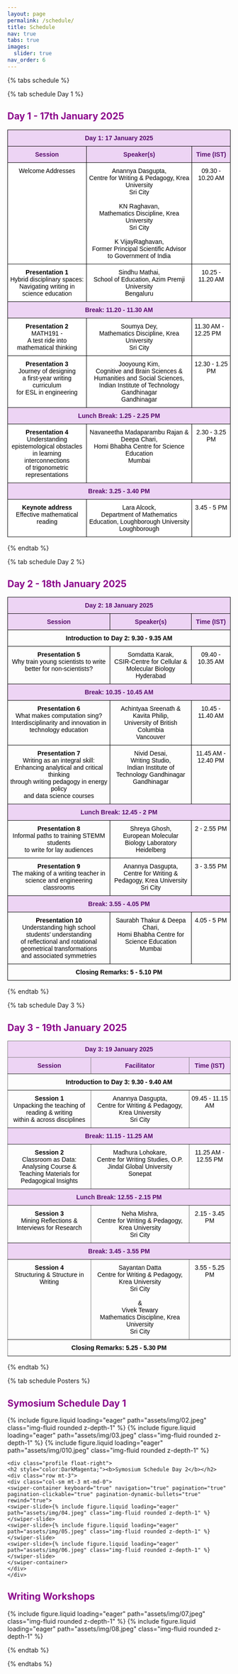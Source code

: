 ```yaml
---
layout: page
permalink: /schedule/
title: Schedule
nav: true
tabs: true
images:
  slider: true
nav_order: 6
---
```


{% tabs schedule %}

{% tab schedule Day 1 %}

<h2 style="color:DarkMagenta;"><b>Day 1 - 17th January 2025</b></h2>
<style type="text/css">
.tg  {border-collapse:collapse;border-spacing:0;}
.tg td{border-color:black;border-style:solid;border-width:1px;font-family:Arial, sans-serif;font-size:14px;
  overflow:hidden;padding:10px 5px;word-break:normal;}
.tg th{border-color:black;border-style:solid;border-width:1px;font-family:Arial, sans-serif;font-size:14px;
  font-weight:normal;overflow:hidden;padding:10px 5px;word-break:normal;}
.tg .tg-ycr8{background-color:#ffffff;text-align:left;vertical-align:top}
.tg .tg-hktt{background-color:#EDD4F4;color:#580D6D;font-weight:bold;text-align:center;vertical-align:top}
.tg .tg-i81m{background-color:#ffffff;text-align:center;vertical-align:top}
.tg .tg-5j4b{background-color:#ffffff;font-weight:bold;text-align:center;vertical-align:top}
</style>
<table class="tg"><thead>
  <tr>
    <th class="tg-hktt" colspan="3"><span style="font-weight:700;font-style:normal;text-decoration:none;color:#580D6D;background-color:transparent">Day 1: 17 January 2025</span></th>
  </tr></thead>
<tbody>
  <tr>
    <td class="tg-hktt"><span style="font-weight:700;font-style:normal;text-decoration:none;color:#580D6D;background-color:transparent">Session</span></td>
    <td class="tg-hktt"><span style="font-weight:700;font-style:normal;text-decoration:none;color:#580D6D;background-color:transparent">Speaker(s)</span></td>
    <td class="tg-hktt"><span style="font-weight:700;font-style:normal;text-decoration:none;color:#580D6D;background-color:transparent">Time (IST)</span></td>
  </tr>
  <tr>
    <td class="tg-i81m"><span style="font-weight:300;font-style:normal;text-decoration:none;color:#000">Welcome Addresses</span></td>
    <td class="tg-i81m"><span style="font-weight:300;font-style:normal;text-decoration:none;color:#000">Anannya Dasgupta,</span><br><span style="font-weight:300;font-style:normal;text-decoration:none;color:#000">Centre for Writing &amp; Pedagogy, Krea University </span><br><span style="font-weight:300;font-style:normal;text-decoration:none;color:#000">Sri City</span><br><br><span style="font-weight:300;font-style:normal;text-decoration:none;color:#000">KN Raghavan,</span><br><span style="font-weight:300;font-style:normal;text-decoration:none;color:#000">Mathematics Discipline, Krea University</span><br><span style="font-weight:300;font-style:normal;text-decoration:none;color:#000">Sri City</span><br><br><span style="font-weight:300;font-style:normal;text-decoration:none;color:#000">K VijayRaghavan,</span><br><span style="font-weight:300;font-style:normal;text-decoration:none;color:#000">Former Principal Scientific Advisor to Government of India</span></td>
    <td class="tg-i81m"><span style="font-weight:300;font-style:normal;text-decoration:none;color:#000">09.30 - 10.20 AM</span></td>
  </tr>
  <tr>
    <td class="tg-5j4b"><span style="font-weight:700;font-style:normal;text-decoration:none;color:#000">Presentation 1</span><br><span style="font-weight:300;font-style:normal;text-decoration:none;color:#000">Hybrid disciplinary spaces: </span><br><span style="font-weight:300;font-style:normal;text-decoration:none;color:#000">Navigating writing in science education</span></td>
    <td class="tg-i81m"><span style="font-weight:300;font-style:normal;text-decoration:none;color:#000">Sindhu Mathai,</span><br><span style="font-weight:300;font-style:normal;text-decoration:none;color:#000">School of Education, Azim Premji University </span><br><span style="font-weight:300;font-style:normal;text-decoration:none;color:#000">Bengaluru</span></td>
    <td class="tg-i81m"><span style="font-weight:300;font-style:normal;text-decoration:none;color:#000">10.25 - 11.20 AM</span></td>
  </tr>
  <tr>
    <td class="tg-hktt" colspan="3"><span style="font-weight:700;font-style:normal;text-decoration:none;color:#580D6D;background-color:transparent">Break: 11.20 - 11.30 AM</span></td>
  </tr>
  <tr>
    <td class="tg-5j4b"><span style="font-weight:700;font-style:normal;text-decoration:none;color:#000">Presentation 2</span><br><span style="font-weight:300;font-style:normal;text-decoration:none;color:#000">MATH191 - </span><br><span style="font-weight:300;font-style:normal;text-decoration:none;color:#000">A test ride into mathematical thinking</span></td>
    <td class="tg-i81m"><span style="font-weight:300;font-style:normal;text-decoration:none;color:#000">Soumya Dey,</span><br><span style="font-weight:300;font-style:normal;text-decoration:none;color:#000">Mathematics Discipline, Krea University</span><br><span style="font-weight:300;font-style:normal;text-decoration:none;color:#000">Sri City</span></td>
    <td class="tg-ycr8"><span style="font-weight:300;font-style:normal;text-decoration:none;color:#000">11.30 AM - 12.25 PM</span></td>
  </tr>
  <tr>
    <td class="tg-5j4b"><span style="font-weight:700;font-style:normal;text-decoration:none;color:#000">Presentation 3</span><br><span style="font-weight:300;font-style:normal;text-decoration:none;color:#000">Journey of designing </span><br><span style="font-weight:300;font-style:normal;text-decoration:none;color:#000">a first-year writing curriculum </span><br><span style="font-weight:300;font-style:normal;text-decoration:none;color:#000">for ESL in engineering</span></td>
    <td class="tg-i81m"><span style="font-weight:300;font-style:normal;text-decoration:none;color:#000">Jooyoung Kim,</span><br><span style="font-weight:300;font-style:normal;text-decoration:none;color:#000">Cognitive and Brain Sciences &amp; Humanities and Social Sciences,</span><br><span style="font-weight:300;font-style:normal;text-decoration:none;color:#000">Indian Institute of Technology Gandhinagar</span><br><span style="font-weight:300;font-style:normal;text-decoration:none;color:#000">Gandhinagar</span></td>
    <td class="tg-i81m"><span style="font-weight:300;font-style:normal;text-decoration:none;color:#000">12.30 - 1.25 PM</span></td>
  </tr>
  <tr>
    <td class="tg-hktt" colspan="3"><span style="font-weight:700;font-style:normal;text-decoration:none;color:#580D6D;background-color:transparent">Lunch Break: 1.25 - 2.25 PM</span></td>
  </tr>
  <tr>
    <td class="tg-5j4b"><span style="font-weight:700;font-style:normal;text-decoration:none;color:#000">Presentation 4</span><br><span style="font-weight:300;font-style:normal;text-decoration:none;color:#000">Understanding epistemological obstacles </span><br><span style="font-weight:300;font-style:normal;text-decoration:none;color:#000">in learning interconnections </span><br><span style="font-weight:300;font-style:normal;text-decoration:none;color:#000">of trigonometric representations</span></td>
    <td class="tg-i81m"><span style="font-weight:300;font-style:normal;text-decoration:none;color:#000">Navaneetha Madaparambu Rajan &amp; Deepa Chari,</span><br><span style="font-weight:300;font-style:normal;text-decoration:none;color:#000">Homi Bhabha Centre for Science Education</span><br><span style="font-weight:300;font-style:normal;text-decoration:none;color:#000">Mumbai</span></td>
    <td class="tg-i81m"><span style="font-weight:300;font-style:normal;text-decoration:none;color:#000">2.30 - 3.25 PM</span></td>
  </tr>
  <tr>
    <td class="tg-hktt" colspan="3"><span style="font-weight:700;font-style:normal;text-decoration:none;color:#580D6D;background-color:transparent">Break: 3.25 - 3.40 PM</span></td>
  </tr>
  <tr>
    <td class="tg-5j4b"><span style="font-weight:700;font-style:normal;text-decoration:none;color:#000">Keynote address</span><br><span style="font-weight:300;font-style:normal;text-decoration:none;color:#000">Effective mathematical reading</span></td>
    <td class="tg-i81m"><span style="font-weight:300;font-style:normal;text-decoration:none;color:#000">Lara Alcock,</span><br><span style="font-weight:300;font-style:normal;text-decoration:none;color:#000">Department of Mathematics Education, Loughborough University</span><br><span style="font-weight:300;font-style:normal;text-decoration:none;color:#000">Loughborough</span></td>
    <td class="tg-i81m"><span style="font-weight:300;font-style:normal;text-decoration:none;color:#000">3.45 - 5 PM</span></td>
  </tr>
</tbody></table>
{% endtab %}

{% tab schedule Day 2 %}

<h2 style="color:DarkMagenta;"><b>Day 2 - 18th January 2025</b></h2>

<style type="text/css">
.tg  {border-collapse:collapse;border-spacing:0;}
.tg td{border-color:black;border-style:solid;border-width:1px;font-family:Arial, sans-serif;font-size:14px;
  overflow:hidden;padding:10px 5px;word-break:normal;}
.tg th{border-color:black;border-style:solid;border-width:1px;font-family:Arial, sans-serif;font-size:14px;
  font-weight:normal;overflow:hidden;padding:10px 5px;word-break:normal;}
.tg .tg-baqh{text-align:center;vertical-align:top}
.tg .tg-hktt{background-color:#EDD4F4;color:#580D6D;font-weight:bold;text-align:center;vertical-align:top}
.tg .tg-amwm{font-weight:bold;text-align:center;vertical-align:top}
</style>
<table class="tg"><thead>
  <tr>
    <th class="tg-hktt" colspan="3"><span style="font-weight:700;font-style:normal;text-decoration:none;color:#580D6D;background-color:transparent">Day 2: 18 January 2025</span></th>
  </tr></thead>
<tbody>
  <tr>
    <td class="tg-hktt"><span style="font-weight:700;font-style:normal;text-decoration:none;color:#580D6D;background-color:transparent">Session</span></td>
    <td class="tg-hktt"><span style="font-weight:700;font-style:normal;text-decoration:none;color:#580D6D;background-color:transparent">Speaker(s)</span></td>
    <td class="tg-hktt"><span style="font-weight:700;font-style:normal;text-decoration:none;color:#580D6D;background-color:transparent">Time (IST)</span></td>
  </tr>
  <tr>
    <td class="tg-amwm" colspan="3"><span style="font-weight:700;font-style:normal;text-decoration:none;color:#000;background-color:transparent">Introduction to Day 2: 9.30 - 9.35 AM</span></td>
  </tr>
  <tr>
    <td class="tg-amwm"><span style="font-weight:700;font-style:normal;text-decoration:none;color:#000;background-color:transparent">Presentation 5</span><br><span style="font-weight:300;font-style:normal;text-decoration:none;color:#000;background-color:transparent">Why train young scientists to write better for non-scientists?</span></td>
    <td class="tg-baqh"><span style="font-weight:300;font-style:normal;text-decoration:none;color:#000;background-color:transparent">Somdatta Karak,</span><br><span style="font-weight:300;font-style:normal;text-decoration:none;color:#000;background-color:transparent">CSIR-Centre for Cellular &amp; Molecular Biology </span><br><span style="font-weight:300;font-style:normal;text-decoration:none;color:#000;background-color:transparent">Hyderabad</span></td>
    <td class="tg-baqh"><span style="font-weight:300;font-style:normal;text-decoration:none;color:#000;background-color:transparent">09.40 - 10.35 AM</span></td>
  </tr>
  <tr>
    <td class="tg-hktt" colspan="3"><span style="font-weight:700;font-style:normal;text-decoration:none;color:#580D6D;background-color:transparent">Break: 10.35 - 10.45 AM</span></td>
  </tr>
  <tr>
    <td class="tg-amwm"><span style="font-weight:700;font-style:normal;text-decoration:none;color:#000;background-color:transparent">Presentation 6</span><br><span style="font-weight:300;font-style:normal;text-decoration:none;color:#000;background-color:transparent">What makes computation sing? </span><br><span style="font-weight:300;font-style:normal;text-decoration:none;color:#000;background-color:transparent">Interdisciplinarity and innovation in technology education</span></td>
    <td class="tg-baqh"><span style="font-weight:300;font-style:normal;text-decoration:none;color:#000;background-color:transparent">Achintyaa Sreenath &amp; Kavita Philip,</span><br><span style="font-weight:300;font-style:normal;text-decoration:none;color:#000;background-color:transparent">University of British Columbia</span><br><span style="font-weight:300;font-style:normal;text-decoration:none;color:#000;background-color:transparent">Vancouver</span></td>
    <td class="tg-baqh"><span style="font-weight:300;font-style:normal;text-decoration:none;color:#000;background-color:transparent">10.45 - 11.40 AM</span></td>
  </tr>
  <tr>
    <td class="tg-amwm"><span style="font-weight:700;font-style:normal;text-decoration:none;color:#000;background-color:transparent">Presentation 7</span><br><span style="font-weight:300;font-style:normal;text-decoration:none;color:#000;background-color:transparent">Writing as an integral skill:</span><br><span style="font-weight:300;font-style:normal;text-decoration:none;color:#000;background-color:transparent">Enhancing analytical and critical thinking </span><br><span style="font-weight:300;font-style:normal;text-decoration:none;color:#000;background-color:transparent">through writing pedagogy in energy policy</span><br><span style="font-weight:300;font-style:normal;text-decoration:none;color:#000;background-color:transparent"> and data science courses</span></td>
    <td class="tg-baqh"><span style="font-weight:300;font-style:normal;text-decoration:none;color:#000;background-color:transparent">Nivid Desai,</span><br><span style="font-weight:300;font-style:normal;text-decoration:none;color:#000;background-color:transparent">Writing Studio,</span><br><span style="font-weight:300;font-style:normal;text-decoration:none;color:#000;background-color:transparent">Indian Institute of Technology Gandhinagar</span><br><span style="font-weight:300;font-style:normal;text-decoration:none;color:#000;background-color:transparent">Gandhinagar</span></td>
    <td class="tg-baqh"><span style="font-weight:300;font-style:normal;text-decoration:none;color:#000;background-color:transparent">11.45 AM - 12.40 PM</span></td>
  </tr>
  <tr>
    <td class="tg-hktt" colspan="3"><span style="font-weight:700;font-style:normal;text-decoration:none;color:#580D6D;background-color:transparent">Lunch Break: 12.45 - 2 PM</span></td>
  </tr>
  <tr>
    <td class="tg-amwm"><span style="font-weight:700;font-style:normal;text-decoration:none;color:#000;background-color:transparent">Presentation 8</span><br><span style="font-weight:300;font-style:normal;text-decoration:none;color:#000;background-color:transparent">Informal paths to training STEMM students </span><br><span style="font-weight:300;font-style:normal;text-decoration:none;color:#000;background-color:transparent">to write for lay audiences</span></td>
    <td class="tg-baqh"><span style="font-weight:300;font-style:normal;text-decoration:none;color:#000;background-color:transparent">Shreya Ghosh,</span><br><span style="font-weight:300;font-style:normal;text-decoration:none;color:#000;background-color:transparent">European Molecular Biology Laboratory </span><br><span style="font-weight:300;font-style:normal;text-decoration:none;color:#000;background-color:transparent">Heidelberg</span></td>
    <td class="tg-baqh"><span style="font-weight:300;font-style:normal;text-decoration:none;color:#000;background-color:transparent">2 - 2.55 PM</span></td>
  </tr>
  <tr>
    <td class="tg-amwm"><span style="font-weight:700;font-style:normal;text-decoration:none;color:#000;background-color:transparent">Presentation 9</span><br><span style="font-weight:300;font-style:normal;text-decoration:none;color:#000;background-color:transparent">The making of a writing teacher in </span><br><span style="font-weight:300;font-style:normal;text-decoration:none;color:#000;background-color:transparent">science and engineering classrooms</span></td>
    <td class="tg-baqh"><span style="font-weight:300;font-style:normal;text-decoration:none;color:#000;background-color:transparent">Anannya Dasgupta,</span><br><span style="font-weight:300;font-style:normal;text-decoration:none;color:#000;background-color:transparent">Centre for Writing &amp; Pedagogy, Krea University</span><br><span style="font-weight:300;font-style:normal;text-decoration:none;color:#000;background-color:transparent">Sri City</span></td>
    <td class="tg-baqh"><span style="font-weight:300;font-style:normal;text-decoration:none;color:#000;background-color:transparent">3 - 3.55 PM</span></td>
  </tr>
  <tr>
    <td class="tg-hktt" colspan="3"><span style="font-weight:700;font-style:normal;text-decoration:none;color:#580D6D;background-color:transparent">Break: 3.55 - 4.05 PM</span></td>
  </tr>
  <tr>
    <td class="tg-amwm"><span style="font-weight:700;font-style:normal;text-decoration:none;color:#000;background-color:transparent">Presentation 10</span><br><span style="font-weight:300;font-style:normal;text-decoration:none;color:#000;background-color:transparent">Understanding high school students’ understanding</span><br><span style="font-weight:300;font-style:normal;text-decoration:none;color:#000;background-color:transparent"> of reflectional and rotational geometrical transformations</span><br><span style="font-weight:300;font-style:normal;text-decoration:none;color:#000;background-color:transparent"> and associated symmetries</span></td>
    <td class="tg-baqh"><span style="font-weight:300;font-style:normal;text-decoration:none;color:#000;background-color:transparent">Saurabh Thakur &amp; Deepa Chari,</span><br><span style="font-weight:300;font-style:normal;text-decoration:none;color:#000;background-color:transparent">Homi Bhabha Centre for Science Education </span><br><span style="font-weight:300;font-style:normal;text-decoration:none;color:#000;background-color:transparent">Mumbai</span></td>
    <td class="tg-baqh"><span style="font-weight:300;font-style:normal;text-decoration:none;color:#000;background-color:transparent">4.05 - 5 PM</span></td>
  </tr>
  <tr>
    <td class="tg-amwm" colspan="3"><span style="font-weight:700;font-style:normal;text-decoration:none;color:#000;background-color:transparent">Closing Remarks: 5 - 5.10 PM</span></td>
  </tr>
</tbody></table>

{% endtab %}

{% tab schedule Day 3 %}

<h2 style="color:DarkMagenta;"><b>Day 3 - 19th January 2025</b></h2>

<style type="text/css">
.tg  {border-collapse:collapse;border-spacing:0;}
.tg td{border-color:black;border-style:solid;border-width:1px;font-family:Arial, sans-serif;font-size:14px;
  overflow:hidden;padding:10px 5px;word-break:normal;}
.tg th{border-color:black;border-style:solid;border-width:1px;font-family:Arial, sans-serif;font-size:14px;
  font-weight:normal;overflow:hidden;padding:10px 5px;word-break:normal;}
.tg .tg-79yy{background-color:#EDD4F4;border-color:inherit;color:#580D6D;font-weight:bold;text-align:center;vertical-align:top}
.tg .tg-c3ow{border-color:inherit;text-align:center;vertical-align:top}
.tg .tg-7btt{border-color:inherit;font-weight:bold;text-align:center;vertical-align:top}
</style>
<table class="tg"><thead>
  <tr>
    <th class="tg-79yy" colspan="3"><span style="font-weight:700;font-style:normal;text-decoration:none;color:#580D6D;background-color:transparent">Day 3: 19 January 2025</span></th>
  </tr></thead>
<tbody>
  <tr>
    <td class="tg-79yy"><span style="font-weight:700;font-style:normal;text-decoration:none;color:#580D6D;background-color:transparent">Session</span></td>
    <td class="tg-79yy"><span style="font-weight:700;font-style:normal;text-decoration:none;color:#580D6D;background-color:transparent">Facilitator</span></td>
    <td class="tg-79yy"><span style="font-weight:700;font-style:normal;text-decoration:none;color:#580D6D;background-color:transparent">Time (IST)</span></td>
  </tr>
  <tr>
    <td class="tg-7btt" colspan="3"><span style="font-weight:700;font-style:normal;text-decoration:none;color:#000;background-color:transparent">Introduction to Day 3: 9.30 - 9.40 AM</span></td>
  </tr>
  <tr>
    <td class="tg-7btt"><span style="font-weight:700;font-style:normal;text-decoration:none;color:#000;background-color:transparent">Session 1</span><br><span style="font-weight:300;font-style:normal;text-decoration:none;color:#000;background-color:transparent">Unpacking the teaching of reading &amp; writing </span><br><span style="font-weight:300;font-style:normal;text-decoration:none;color:#000;background-color:transparent">within &amp; across disciplines</span></td>
    <td class="tg-c3ow"><span style="font-weight:300;font-style:normal;text-decoration:none;color:#000;background-color:transparent">Anannya Dasgupta,</span><br><span style="font-weight:300;font-style:normal;text-decoration:none;color:#000;background-color:transparent">Centre for Writing &amp; Pedagogy, Krea University </span><br><span style="font-weight:300;font-style:normal;text-decoration:none;color:#000;background-color:transparent">Sri City</span></td>
    <td class="tg-c3ow"><span style="font-weight:300;font-style:normal;text-decoration:none;color:#000;background-color:transparent">09.45 - 11.15 AM</span></td>
  </tr>
  <tr>
    <td class="tg-79yy" colspan="3"><span style="font-weight:700;font-style:normal;text-decoration:none;color:#580D6D;background-color:transparent">Break: 11.15 - 11.25 AM</span></td>
  </tr>
  <tr>
    <td class="tg-7btt"><span style="font-weight:700;font-style:normal;text-decoration:none;color:#000;background-color:transparent">Session 2</span><br><span style="font-weight:300;font-style:normal;text-decoration:none;color:#000;background-color:transparent">Classroom as Data: Analysing Course &amp; </span><br><span style="font-weight:300;font-style:normal;text-decoration:none;color:#000;background-color:transparent">Teaching Materials for Pedagogical Insights</span></td>
    <td class="tg-c3ow"><span style="font-weight:300;font-style:normal;text-decoration:none;color:#000;background-color:transparent">Madhura Lohokare,</span><br><span style="font-weight:300;font-style:normal;text-decoration:none;color:#000;background-color:transparent">Centre for Writing Studies, O.P. Jindal Global University</span><br><span style="font-weight:300;font-style:normal;text-decoration:none;color:#000;background-color:transparent">Sonepat</span></td>
    <td class="tg-c3ow"><span style="font-weight:300;font-style:normal;text-decoration:none;color:#000;background-color:transparent">11.25 AM - 12.55 PM</span></td>
  </tr>
  <tr>
    <td class="tg-79yy" colspan="3"><span style="font-weight:700;font-style:normal;text-decoration:none;color:#580D6D;background-color:transparent">Lunch Break: 12.55 - 2.15 PM</span></td>
  </tr>
  <tr>
    <td class="tg-7btt"><span style="font-weight:700;font-style:normal;text-decoration:none;color:#000;background-color:transparent">Session 3</span><br><span style="font-weight:300;font-style:normal;text-decoration:none;color:#000;background-color:transparent">Mining Reflections &amp; Interviews for Research</span></td>
    <td class="tg-c3ow"><span style="font-weight:300;font-style:normal;text-decoration:none;color:#000;background-color:transparent">Neha Mishra,</span><br><span style="font-weight:300;font-style:normal;text-decoration:none;color:#000;background-color:transparent">Centre for Writing &amp; Pedagogy, Krea University </span><br><span style="font-weight:300;font-style:normal;text-decoration:none;color:#000;background-color:transparent">Sri City</span></td>
    <td class="tg-c3ow"><span style="font-weight:300;font-style:normal;text-decoration:none;color:#000;background-color:transparent">2.15 - 3.45 PM</span></td>
  </tr>
  <tr>
    <td class="tg-79yy" colspan="3"><span style="font-weight:700;font-style:normal;text-decoration:none;color:#580D6D;background-color:transparent">Break: 3.45 - 3.55 PM</span></td>
  </tr>
  <tr>
    <td class="tg-7btt"><span style="font-weight:700;font-style:normal;text-decoration:none;color:#000;background-color:transparent">Session 4</span><br><span style="font-weight:300;font-style:normal;text-decoration:none;color:#000;background-color:transparent">Structuring &amp; Structure in Writing</span></td>
    <td class="tg-c3ow"><span style="font-weight:300;font-style:normal;text-decoration:none;color:#000;background-color:transparent">Sayantan Datta</span><br><span style="font-weight:300;font-style:normal;text-decoration:none;color:#000;background-color:transparent">Centre for Writing &amp; Pedagogy, Krea University </span><br><span style="font-weight:300;font-style:normal;text-decoration:none;color:#000;background-color:transparent">Sri City</span><br><br><span style="font-weight:300;font-style:normal;text-decoration:none;color:#000;background-color:transparent">&amp;</span><br><span style="font-weight:300;font-style:normal;text-decoration:none;color:#000;background-color:transparent">Vivek Tewary</span><br><span style="font-weight:300;font-style:normal;text-decoration:none;color:#000;background-color:transparent">Mathematics Discipline, Krea University</span><br><span style="font-weight:300;font-style:normal;text-decoration:none;color:#000;background-color:transparent">Sri City</span></td>
    <td class="tg-c3ow"><span style="font-weight:300;font-style:normal;text-decoration:none;color:#000;background-color:transparent">3.55 - 5.25 PM</span></td>
  </tr>
  <tr>
    <td class="tg-7btt" colspan="3"><span style="font-weight:700;font-style:normal;text-decoration:none;color:#000;background-color:transparent">Closing Remarks: 5.25 - 5.30 PM</span></td>
  </tr>
</tbody></table>

{% endtab %}

{% tab schedule Posters %}


<div class="profile float-left">
<h2 style="color:DarkMagenta;"><b>Symosium Schedule Day 1</b></h2>
<div class="row mt-3">
    <div class="col-sm mt-3 mt-md-0">
	<swiper-container keyboard="true" navigation="true" pagination="true" pagination-clickable="true" pagination-dynamic-bullets="true" rewind="true">
	<swiper-slide>{% include figure.liquid loading="eager" path="assets/img/02.jpeg" class="img-fluid rounded z-depth-1" %}</swiper-slide>
	<swiper-slide>{% include figure.liquid loading="eager" path="assets/img/03.jpeg" class="img-fluid rounded z-depth-1" %}</swiper-slide>
	<swiper-slide>{% include figure.liquid loading="eager" path="assets/img/010.jpeg" class="img-fluid rounded z-depth-1" %}</swiper-slide>
	</swiper-container>
    </div>
    </div>
    </div>
    
    <div class="profile float-right">
    <h2 style="color:DarkMagenta;"><b>Symosium Schedule Day 2</b></h2>
    <div class="row mt-3">
    <div class="col-sm mt-3 mt-md-0">
	<swiper-container keyboard="true" navigation="true" pagination="true" pagination-clickable="true" pagination-dynamic-bullets="true" rewind="true">
	<swiper-slide>{% include figure.liquid loading="eager" path="assets/img/04.jpeg" class="img-fluid rounded z-depth-1" %}</swiper-slide>
	<swiper-slide>{% include figure.liquid loading="eager" path="assets/img/05.jpeg" class="img-fluid rounded z-depth-1" %}</swiper-slide>
	<swiper-slide>{% include figure.liquid loading="eager" path="assets/img/06.jpeg" class="img-fluid rounded z-depth-1" %}</swiper-slide>
	</swiper-container>
    </div>
    </div>
</div>




<div class="profile float-left">
<h2 style="color:DarkMagenta;"><b>Writing Workshops</b></h2>
<div class="row mt-3">
    <div class="col-sm mt-3 mt-md-0">
<swiper-container keyboard="true" navigation="true" pagination="true" pagination-clickable="true" pagination-dynamic-bullets="true" rewind="true">
<swiper-slide>{% include figure.liquid loading="eager" path="assets/img/07.jpeg" class="img-fluid rounded z-depth-1" %}</swiper-slide>
<swiper-slide>{% include figure.liquid loading="eager" path="assets/img/08.jpeg" class="img-fluid rounded z-depth-1" %}</swiper-slide>
</swiper-container>
</div>
</div>
</div>

{% endtab %}

{% endtabs %}
